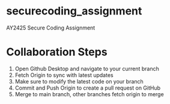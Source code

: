 # securecoding_assignment
 AY2425 Secure Coding Assignment

# Collaboration Steps
1. Open Github Desktop and navigate to your current branch
2. Fetch Origin to sync with latest updates
3. Make sure to modify the latest code on your branch
4. Commit and Push Origin to create a pull request on GitHub 
5. Merge to main branch, other branches fetch origin to merge